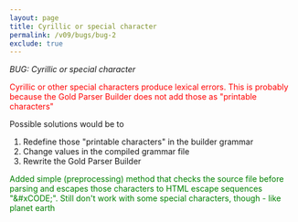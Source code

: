 ```yaml
---
layout: page
title: Cyrillic or special character
permalink: /v09/bugs/bug-2
exclude: true
---
```

_BUG: Cyrillic or special character_

<span style="color:red">Cyrillic or other special characters produce lexical errors. This is probably because the Gold Parser Builder does not add those as "printable characters"</span>

Possible solutions would be to
1. Redefine those "printable characters" in the builder grammar
2. Change values in the compiled grammar file
3. Rewrite the Gold Parser Builder

<span style="color:green">Added simple (preprocessing) method that checks the source file before parsing and escapes those characters to HTML escape sequences "&#xCODE;". Still don't work with some special characters, though - like planet earth</span>
